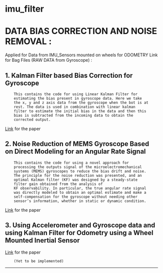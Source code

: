 # imu_filter
# DATA BIAS CORRECTION AND NOISE REMOVAL :
Applied for Data from IMU_Sensors mounted on wheels for ODOMETRY
Link for Bag Files (RAW DATA from Gyroscope) : 

## 1.	Kalman Filter based Bias Correction for Gyroscope
		
		This contains the code for using Linear Kalman Filter for 
		estimating the bias present in gyroscope data. Here we take 
		the x, y and z axis data from the gyroscope when the bot is at 
		rest. The data is used in combination with linear kalman 
		filter to estimate the initial bias in the data and then this 
		bias is subtracted from the incoming data to obtain the 
		corrected output.

[Link](https://www.researchgate.net/publication/299584644_Kalman_Filter_based_estimation_of_constant_angular_rate_bias_for_MEMS_Gyroscope) for the paper


## 2.	Noise Reduction of MEMS Gyroscope Based on Direct Modeling for an Angular Rate Signal
		
		This contains the code for using a novel approach for 
		processing the outputs signal of the microelectromechanical 
		systems (MEMS) gyroscopes to reduce the bias drift and noise. 
		The principle for the noise reduction was presented, and an 
		optimal Kalman filter (KF) was designed by a steady-state 
		filter gain obtained from the analysis of
		KF observability. In particular, the true angular rate signal 
		was directly modeled to obtain an optimal estimate and make a 
		self-compensation for the gyroscope without needing other 
		sensor’s information, whether in static or dynamic condition.

[Link](https://drive.google.com/file/d/1bqYdvCc0q_q_8K4BJrSQlS8Jh0HRDFFp/view?usp=sharing) for the paper



## 3.	Using Accelerometer and Gyroscope data and using Kalman Filter	for Odometry using a Wheel Mounted Inertial Sensor
		
[Link](https://drive.google.com/file/d/1ByBOscddfkhi3RtzwNHf2j-36tSprxVQ/view?usp=sharing) for the paper 

		(Yet to be implemented)

________________________________________________________________
